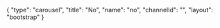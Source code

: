 {
    "type": "carousel",
    "title": "No",
    "name": "no",
    "channelId": "",
    "layout": "bootstrap"
}